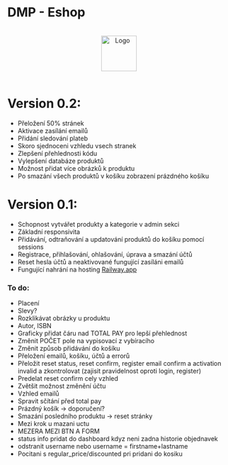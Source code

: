 # DMP - Eshop

<!-- PROJECT LOGO -->
<br />
<div align="center">
  <a href="https://github.com/othneildrew/Best-README-Template">
    <img src="" alt="Logo" width="80" height="80">
  </a>
</div>
<br />

# Version 0.2:
- Přeložení 50% stránek
- Aktivace zasílání emailů
- Přidání sledování plateb
- Skoro sjednoceni vzhledu vsech stranek
- Zlepšení přehlednosti kódu
- Vylepšení databáze produktů
- Možnost přidat více obrázků k produktu
- Po smazání všech produktů v košíku zobrazení prázdného košíku

# Version 0.1:
- Schopnost vytvářet produkty a kategorie v admin sekci
- Základní responsivita
- Přidávání, odtraňování a updatování produktů do košíku pomocí sessions
- Registrace, přihlašování, ohlašování, úprava a smazání účtů 
- Reset hesla účtů a neaktivované fungující zasíláni emailů
- Fungující nahrání na hosting <a href="https://web-production-c8c7.up.railway.app/">Railway.app</a>

### To do:
- Placení
- Slevy?
- Rozklikávat obrázky u produktu
- Autor, ISBN
- Graficky přidat čáru nad TOTAL PAY pro lepší přehlednost
- Změnit POČET pole na vypisovací z vybíracího
- Změnit způsob přidávání do košíku
- Přeložení emailů, košíku, účtů a errorů
- Přeložit reset status, reset confirm, register email confirm a activation invalid a zkontrolovat (zajisit pravidelnost oproti login, register)
- Predelat reset confirm cely vzhled
- Zvětšit možnost změnění účtu
- Vzhled emailů
- Spravit sčítání před total pay
- Prázdný košík -> doporučení?
- Smazání posledního produktu -> reset stránky
- Mezi krok u mazani uctu
- MEZERA MEZI BTN A FORM
- status info pridat do dashboard kdyz neni zadna historie objednavek
- odstranit username nebo username = firstname+lastname
- Pocitani s regular_price/discounted pri pridani do kosiku
